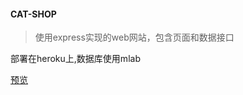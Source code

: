 #### CAT-SHOP

> 使用express实现的web网站，包含页面和数据接口

部署在heroku上,数据库使用mlab

[预览](https://cat-shop-server.herokuapp.com/)
